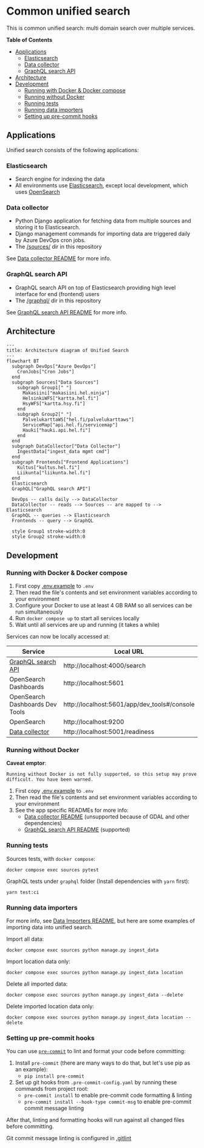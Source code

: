 # Common unified search

This is common unified search: multi domain search over multiple services.

**Table of Contents**
<!-- DON'T EDIT THE TOC SECTION, INSTEAD RE-RUN md-toc TO UPDATE IT -->
<!--TOC-->

- [Applications](#applications)
  - [Elasticsearch](#elasticsearch)
  - [Data collector](#data-collector)
  - [GraphQL search API](#graphql-search-api)
- [Architecture](#architecture)
- [Development](#development)
  - [Running with Docker & Docker compose](#running-with-docker--docker-compose)
  - [Running without Docker](#running-without-docker)
  - [Running tests](#running-tests)
  - [Running data importers](#running-data-importers)
  - [Setting up pre-commit hooks](#setting-up-pre-commit-hooks)

<!--TOC-->

## Applications

Unified search consists of the following applications:

### Elasticsearch

- Search engine for indexing the data
- All environments use [Elasticsearch](https://www.elastic.co/elasticsearch), except local development, which uses [OpenSearch](https://opensearch.org/) 

### Data collector

- Python Django application for fetching data from multiple sources and storing it to Elasticsearch.
- Django management commands for importing data are triggered daily by Azure DevOps cron jobs.
- The [/sources/](./sources/) dir in this repository

See [Data collector README](./sources/README.md) for more info.

### GraphQL search API

- GraphQL search API on top of Elasticsearch providing high level interface for end (frontend) users
- The [/graphql/](./graphql/) dir in this repository

See [GraphQL search API README](./graphql/README.md) for more info.

## Architecture

```mermaid
---
title: Architecture diagram of Unified Search
---
flowchart BT
  subgraph DevOps["Azure DevOps"]
    CronJobs["Cron Jobs"]
  end
  subgraph Sources["Data Sources"]
    subgraph Group1[" "]
      Makasiini["makasiini.hel.ninja"]
      HelsinkiWFS["kartta.hel.fi"]
      HsyWFS["kartta.hsy.fi"]
    end
    subgraph Group2[" "]
      PalvelukarttaWS["hel.fi/palvelukarttaws"]
      ServiceMap["api.hel.fi/servicemap"]
      Hauki["hauki.api.hel.fi"]
    end
  end
  subgraph DataCollector["Data Collector"]
    IngestData["ingest_data mgmt cmd"]
  end
  subgraph Frontends["Frontend Applications"]
    Kultus["kultus.hel.fi"]
    Liikunta["liikunta.hel.fi"]
  end
  Elasticsearch
  GraphQL["GraphQL search API"]

  DevOps -- calls daily --> DataCollector
  DataCollector -- reads --> Sources -- are mapped to --> Elasticsearch
  GraphQL -- queries --> Elasticsearch
  Frontends -- query --> GraphQL

  style Group1 stroke-width:0
  style Group2 stroke-width:0
```

## Development

### Running with Docker & Docker compose

1. First copy [.env.example](./.env.example) to `.env`
2. Then read the file's contents and set environment variables according to your environment
2. Configure your Docker to use at least 4 GB RAM so all services can be run simultaneously
3. Run `docker compose up` to start all services locally
4. Wait until all services are up and running (it takes a while)

Services can now be locally accessed at:

| Service                                   | Local URL                                    |
|-------------------------------------------|----------------------------------------------|
| [GraphQL search API](./graphql/README.md) | http://localhost:4000/search                 |
| OpenSearch Dashboards                     | http://localhost:5601                        |
| OpenSearch Dashboards Dev Tools           | http://localhost:5601/app/dev_tools#/console |
| OpenSearch                                | http://localhost:9200                        |
| [Data collector](./sources/README.md)     | http://localhost:5001/readiness              |

### Running without Docker

**Caveat emptor**:

    Running without Docker is not fully supported, so this setup may prove difficult. You have been warned.

1. First copy [.env.example](./.env.example) to `.env`
2. Then read the file's contents and set environment variables according to your environment
3. See the app specific READMEs for more info:
   - [Data collector README](./sources/README.md) (unsupported because of GDAL and other dependencies)
   - [GraphQL search API README](./graphql/README.md) (supported)

### Running tests

Sources tests, with `docker compose`:

    docker compose exec sources pytest

GraphQL tests under `graphql` folder (Install dependencies with `yarn` first):

    yarn test:ci

### Running data importers

For more info, see [Data Importers README](./sources/ingest/README.md),
but here are some examples of importing data into unified search.

Import all data:

    docker compose exec sources python manage.py ingest_data

Import location data only:

    docker compose exec sources python manage.py ingest_data location

Delete all imported data:

    docker compose exec sources python manage.py ingest_data --delete

Delete imported location data only:

    docker compose exec sources python manage.py ingest_data location --delete

### Setting up pre-commit hooks

You can use [`pre-commit`](https://pre-commit.com/) to lint and format your code before committing:

1. Install `pre-commit` (there are many ways to do that, but let's use pip as an example):
   - `pip install pre-commit`
2. Set up git hooks from `.pre-commit-config.yaml` by running these commands from project root:
   - `pre-commit install` to enable pre-commit code formatting & linting
   - `pre-commit install --hook-type commit-msg` to enable pre-commit commit message linting

After that, linting and formatting hooks will run against all changed files before committing.

Git commit message linting is configured in [.gitlint](./.gitlint)
